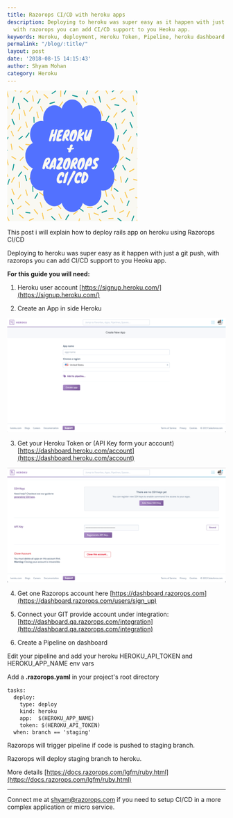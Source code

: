 ```yaml
---
title: Razorops CI/CD with heroku apps
description: Deploying to heroku was super easy as it happen with just a git push,
  with razorops you can add CI/CD support to you Heoku app.
keywords: Heroku, deployment, Heroku Token, Pipeline, heroku dashboard
permalink: "/blog/:title/"
layout: post
date: '2018-08-15 14:15:43'
author: Shyam Mohan
category: Heroku
---
```


<img src="/images/blog/deploy-on-heroku-with-razorops.png" width="300" height="300" />

This post i will explain how to deploy rails app on heroku using Razorops CI/CD

Deploying to heroku was super easy as it happen with just a git push, with razorops you can add CI/CD support to you Heoku app.

**For this guide you will need:**

1) Heroku user account [https://signup.heroku.com/](https://signup.heroku.com/)

2) Create an App in side Heroku 

![](/images/blog/heroku-create-new-app.png)

3) Get your Heroku Token or (API Key form your account)  [https://dashboard.heroku.com/account](https://dashboard.heroku.com/account)

![](/images/blog/heroku-api-key.png)

4) Get one Razorops account here [https://dashboard.razorops.com](https://dashboard.razorops.com/users/sign_up)

5) Connect your GIT provide account under integration: 
[http://dashboard.qa.razorops.com/integration](http://dashboard.qa.razorops.com/integration)

6) Create a Pipeline  on dashboard

Edit your pipeline and add your heroku HEROKU_API_TOKEN and HEROKU_APP_NAME env vars

Add a **.razorops.yaml** in your project's root directory 

```
tasks:
  deploy:
    type: deploy
    kind: heroku
    app:  $(HEROKU_APP_NAME)
    token: $(HEROKU_API_TOKEN)
  when: branch == 'staging'

```

Razorops will trigger pipeline if code is pushed to staging branch. 

Razorops will deploy staging branch to heroku. 

More details [https://docs.razorops.com/lgfm/ruby.html](https://docs.razorops.com/lgfm/ruby.html)


<hr>

Connect me at [shyam@razorops.com](mailto:shyam@razorops.com) if you need to setup CI/CD in a more complex application or micro service.